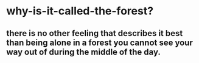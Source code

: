 # why-is-it-called-the-forest?

## there is no other feeling that describes it best than being alone in a forest you cannot see your way out of during the middle of the day.